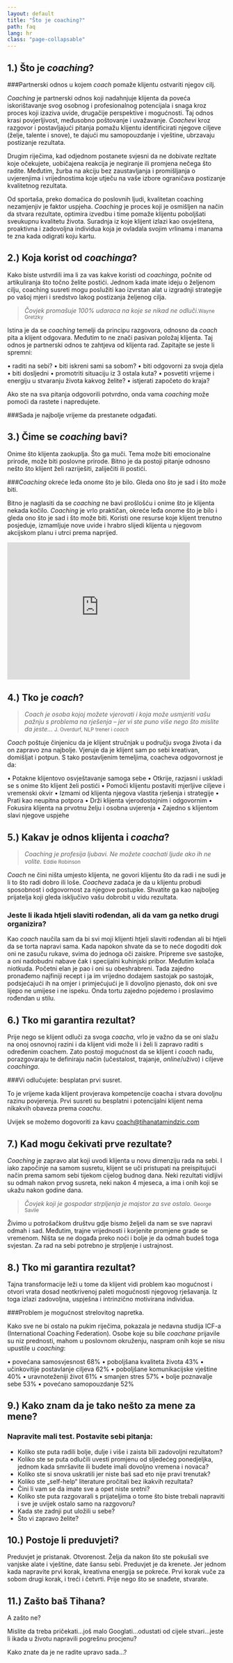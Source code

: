 ```yaml
---
layout: default
title: "Što je coaching?"
path: faq
lang: hr
class: "page-collapsable"
---
```


## 1.) Što je *coaching*?

###Partnerski odnos u kojem *coach* pomaže klijentu ostvariti njegov cilj.

*Coaching* je partnerski odnos koji nadahnjuje klijenta da poveća iskorištavanje svog osobnog i profesionalnog potencijala i snaga kroz proces koji izaziva uvide, drugačije perspektive i mogućnosti. Taj odnos krasi povjerljivost, međusobno poštovanje i uvažavanje. *Coachevi* kroz razgovor i postavljajući pitanja pomažu klijentu identificirati njegove ciljeve (želje, talente i snove), te dajući mu samopouzdanje i vještine, ubrzavaju  postizanje rezultata.

Drugim riječima, kad odjednom postanete svjesni da  ne dobivate rezltate koje očekujete, uobičajena reakcija je negiranje ili promjena nečega što radite. Međutim, žurba na akciju bez zaustavljanja i promišljanja o uvjerenjima i vrijednostima koje utječu na vaše izbore ograničava postizanje kvalitetnog rezultata.

Od sportaša, preko domaćica do poslovnih ljudi, kvalitetan coaching  nezamjenjiv je faktor uspjeha. *Coaching* je proces koji je osmišljen na način da stvara rezultate, optimira izvedbu i time pomaže klijentu  poboljšati sveukupnu  kvalitetu  života. Suradnja iz koje klijent izlazi kao osvještena, proaktivna i zadovoljna individua koja je ovladala svojim vrlinama i manama te zna kada odigrati koju kartu.



## 2.) 	Koja korist od *coachinga*?

Kako biste ustvrdili ima li za vas kakve koristi od *coachinga*, počnite od artikuliranja što točno želite postići. Jednom kada imate ideju o željenom cilju, coaching susreti mogu poslužiti kao izvrstan alat u izgradnji strategije po vašoj mjeri i sredstvo lakog postizanja željenog cilja. 

>*Čovjek promašuje 100% udaraca na koje se nikad ne odluči*.<small>Wayne Gretzky </small>

Istina je da se *coaching* temelji da principu razgovora, odnosno da *coach* pita a klijent odgovara. Međutim to ne znači pasivan položaj klijenta. Taj odnos je partnerski odnos te zahtjeva od klijenta rad. Zapitajte se jeste li spremni:

•	 raditi na sebi?
•	 biti iskreni sami sa sobom?
•	 biti odgovorni za svoja djela
•	 biti dosljedni
•	 promotriti situaciju iz 3 ostala kuta?
•	 posvetiti vrijeme i energiju u stvaranju  života kakvog želite?
•	 istjerati započeto do kraja?

Ako  ste na  sva pitanja odgovorili potvrdno, onda vama *coaching* može pomoći da rastete i napredujete.

###Sada je najbolje vrijeme da prestanete odgađati.



## 3.) Čime se *coaching* bavi?

Onime što klijenta zaokuplja. Što ga muči. Tema može biti emocionalne prirode, može biti poslovne prirode. Bitno je da postoji pitanje odnosno nešto što klijent želi razriješiti, zaliječiti ili postići.

###*Coaching* okreće leđa onome što je bilo. Gleda ono što je sad i što može biti.

Bitno je naglasiti da se *coaching* ne bavi prošlošću i onime što je klijenta nekada kočilo. *Coaching* je vrlo praktičan, okreće leđa onome što je bilo i gleda ono što je sad i što može biti. Koristi one resurse koje klijent trenutno posjeduje, izmamljuje nove uvide i hrabro slijedi klijenta u njegovom akcijskom planu i utrci prema naprijed.

<iframe width="420" height="315" src="http://www.youtube.com/embed/UY75MQte4RU" frameborder="0" allowfullscreen></iframe>



## 4.) Tko je *coach*?

>*Coach je osoba kojoj možete vjerovati i koja može usmjeriti vašu pažnju s problema na rješenja – jer vi ste puno više nego što mislite da jeste...* <small>J. Overdurf, NLP trener i *coach* </small>

*Coach*  poštuje činjenicu da je klijent stručnjak u području  svoga života i da on zapravo zna najbolje. Vjeruje da je klijent sam  po sebi kreativan, domišljat i potpun. S  tako postavljenim temeljima, coacheva odgovornost je da:

•	Potakne klijentovo osvještavanje samoga sebe
•	Otkrije, razjasni i uskladi se s onime što klijent želi postići
•	Pomoći klijentu postaviti mjerljive ciljeve i vremenski okvir 
•	Izmami od klijenta njegova vlastita rješenja i strategije
•	Prati kao neupitna potpora 
•	Drži klijenta vjerodostojnim i odgovornim
•	Fokusira klijenta na prvotnu  želju i osobna uvjerenja
•	Zajedno s klijentom  slavi njegove uspjehe



## 5.) Kakav je odnos klijenta i *coacha*?

> *Coaching je profesija ljubavi. Ne možete coachati ljude ako ih ne volite.* <small>Eddie Robinson</small>

*Coach* ne čini ništa umjesto klijenta, ne govori klijentu što da radi i ne sudi je li to što radi dobro ili loše. *Coacheva* zadaća je da u klijentu probudi sposobnost i odgovornost za njegove postupke. Shvatite ga kao najboljeg prijatelja koji gleda isključivo vašu dobrobit u vidu rezultata.

### Jeste li ikada htjeli slaviti rođendan, ali da vam ga netko drugi organizira?

Kao *coach* naučila sam da bi svi moji klijenti htjeli slaviti rođendan ali bi htjeli da se torta napravi sama. Kada napokon shvate da se to neće dogoditi dok oni ne zasuču rukave, svima do jednoga oči zaiskre. Pripreme sve sastojke, a oni nadobudni nabave čak i specijalni kuhinjski pribor. Međutim kolača niotkuda. Početni elan je pao i oni su obeshrabreni. Tada zajedno pronađemo najfiniji recept i ja im vrijedno dodajem sastojak po sastojak, podsjećajući ih na omjer i primjećujući je li dovoljno pjenasto, dok oni sve lijepo ne umijese i ne ispeku. Onda tortu zajedno pojedemo i proslavimo rođendan u stilu.



## 6.) Tko mi garantira rezultat?

Prije nego se klijent odluči za svoga *coacha*, vrlo je važno da se oni slažu na onoj osnovnoj razini i da klijent vidi može li i želi li zapravo  raditi s određenim coachem. Zato postoji mogućnost  da se klijent i *coach* nađu, porazgovaraju te definiraju način (učestalost, trajanje, *online*/uživo) i ciljeve *coachinga*.

###Vi odlučujete: besplatan prvi susret.

To je vrijeme kada klijent provjerava kompetencije coacha i stvara dovoljnu razinu povjerenja. Prvi susreti su besplatni i potencijalni klijent nema nikakvih obaveza prema *coachu*.

Uvijek se možemo dogovoriti za kavu  <coach@tihanatamindzic.com>



## 7.) Kad mogu čekivati prve rezultate?

*Coaching* je zapravo alat koji uvodi klijenta u novu dimenziju rada na sebi. I iako započinje na samom susretu, klijent se uči pristupati na preispitujući način prema samom sebi tijekom cijelog budnog dana. Neki rezultati vidljivi su odmah nakon prvog susreta, neki nakon 4 mjeseca, a ima i onih koji se ukažu nakon godine dana.

> *Čovjek koji je gospodar strpljenja je majstor za sve ostalo.* <small>George Savile</small>

Živimo u potrošačkom društvu gdje bismo željeli da nam se sve napravi odmah i sad. Međutim, trajne vrijednosti i korjenite promjene  grade se vremenom. Ništa se ne događa preko noći i bolje je da odmah budeš toga svjestan. Za rad na sebi potrebno je strpljenje i ustrajnost.



## 8.) Tko mi garantira rezultat?

Tajna transformacije leži u tome da klijent vidi problem kao mogućnost i otvori vrata dosad neotkrivenoj paleti mogućnosti njegovog rješavanja. Iz toga izlazi zadovoljna, uspješna i intrinzično motivirana individua. 

###Problem je mogućnost strelovitog napretka.

Kako sve ne bi ostalo na pukim riječima, pokazala je nedavna studija ICF-a (International Coaching Federation). Osobe koje su bile *coachane* prijavile su niz prednosti,  mahom  u poslovnom okruženju, naspram onih koje se nisu upustile u *coaching*:

•	povećana samosvjesnost 68%
•	poboljšana kvaliteta života 43%
•	učinkovitije postavlanje ciljeva 62%
•	poboljšane komunikacijske vještine 40%
•	uravnoteženiji život 61%
•	smanjen stres 57%
•	bolje poznavalje sebe 53%
•	povećano samopouzdanje 52%



## 9.) Kako znam da je tako nešto za mene za mene?

### Napravite mali test. Postavite sebi pitanja:

  * Koliko ste puta radili bolje, dulje i više i zaista bili zadovoljni rezultatom?
  * Koliko ste se puta odlučili uvesti promjenu od sljedećeg ponedjeljka, jednom kada     smršavite ili budete imali dovoljno vremena i novaca?
  * Koliko ste si snova uskratili jer niste baš sad eto nije pravi trenutak?
  * Koliko ste „self-help“ literature pročitali bez ikakvih rezultata?
  * Čini li vam se da imate sve a opet niste sretni?
  * Koliko ste puta razgovarali s prijateljima o tome što biste trebali napraviti i 	sve je uvijek ostalo samo na razgovoru?
  * Kada ste zadnji put uložili u sebe?
  * Što vi zapravo želite?



## 10.) Postoje li preduvjeti?

Preduvjet je pristanak. Otvorenost. Želja da nakon što ste pokušali sve vanjske alate i vještine, date šansu sebi. Preduvjet je da krenete. Jer jednom kada napravite prvi korak, kreativna energija se pokreće. Prvi korak vuče za sobom drugi korak, i treći i četvrti. Prije nego što se snađete, stvarate.



## 11.) Zašto baš Tihana?

A zašto ne?

Mislite da treba pričekati...još malo Googlati...odustati od cijele stvari...jeste li ikada u životu napravili pogrešnu procjenu?

Kako znate da je ne radite upravo sada...?
